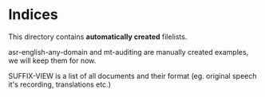 # Indices

This directory contains **automatically created** filelists.

asr-english-any-domain and mt-auditing are manually created examples, we will keep them for now. 

SUFFIX-VIEW is a list of all documents and their format (eg. original speech it's recording, translations etc.)

